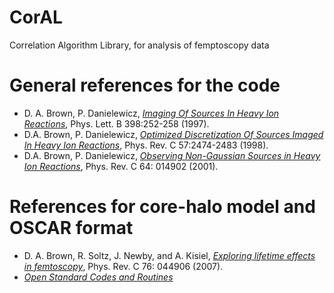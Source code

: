 # CorAL
Correlation Algorithm Library, for analysis of femptoscopy data

General references for the code
===============================
* D. A. Brown, P. Danielewicz,
  [_Imaging Of Sources In Heavy Ion Reactions_](http://arxiv.org/abs/nucl-th/9701010),
  Phys. Lett. B 398:252-258 (1997).
* D.A. Brown, P. Danielewicz,
  [_Optimized Discretization Of Sources Imaged In Heavy Ion Reactions_](http://link.aps.org/abstract/PRC/v57/p2474),
  Phys. Rev. C 57:2474-2483 (1998).
* D.A. Brown, P. Danielewicz,
  [_Observing Non-Gaussian Sources in Heavy Ion Reactions_](http://link.aps.org/abstract/PRC/v64/e014902),
  Phys. Rev. C 64: 014902 (2001).

References for core-halo model and OSCAR format
===============================================
* D. A. Brown, R. Soltz, J. Newby, and A. Kisiel,
  [_Exploring lifetime effects in femtoscopy_](https://journals.aps.org/prc/abstract/10.1103/PhysRevC.76.044906),
  Phys. Rev. C 76: 044906 (2007).
* [_Open Standard Codes and Routines_](https://karman.physics.purdue.edu/OSCAR/index.php/Main_Page)

